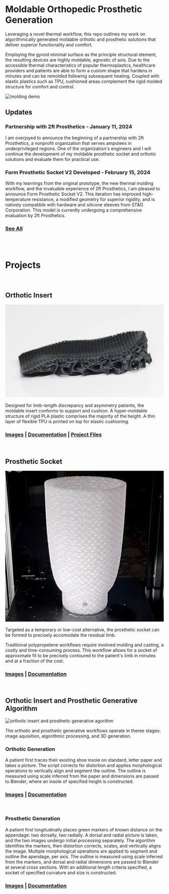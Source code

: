 #  Moldable Orthopedic Prosthetic Generation
Leveraging a novel thermal workflow, this repo outlines my work on algorithmically generated moldable orthotic and prosthetic solutions that deliver superior functionality and comfort.

Employing the gyroid minimal surface as the principle structural element, the resulting devices are highly moldable, agnostic of axis. Due to the accessible thermal characteristics of popular thermoplastics, healthcare providers and patients are able to form a custom shape that hardens in minutes and can be remolded following subsequent heating. Coupled with elastic plastics such as TPU, cushioned areas complement the rigid molded structure for comfort and control.

![molding demo](/assets/orthotic/orthoticMolding-ezgif.com-speed.gif)



## Updates

### Partnership with 2ft Prosthetics - January 11, 2024 

I am overjoyed to announce the beginning of a partnership with 2ft Prosthetics, a nonprofit organization that serves amputees in underprivileged regions. One of the organization's engineers and I will continue the development of my moldable prosthetic socket and orthotic solutions and evaluate them for practical use.


### Form Prosthetic Socket V2 Developed - February 15, 2024

With my learnings from the original prototype, the new thermal molding workflow, and the invaluable experience of 2ft Prosthetics, I am pleased to announce Form Prosthetic Socket V2. This iteration has improved high-temperature resistance, a modified geometry for superior rigidity, and is natively compatible with hardware and silicone sleeves from ST&G Corporation. This model is currently undergoing a comprehensive evaluation by 2ft Prosthetics.  

### [See All](/updates.md)


<br><br>


# Projects

<br>

## Orthotic Insert

![orthotic insert](/assets/orthotic/64c876a31d0d4d84ddcdcf89_Gyroid-Intersection-49.jpg)


Designed for limb-length discrepancy and asymmetry patients, the moldable insert conforms to support and cushion. A hyper-moldable structure of rigid PLA plastic comprises the majority of the height. A thin layer of flexible TPU is printed on top for elastic cushioning. 

### [Images](/assets/orthotic/)    |   [Documentation](/insertDocumentation.md) | [Project Files](https://www.thingiverse.com/thing:6156919)


<br>

## Prosthetic Socket

![prosthetic socket](/assets/prosthetic/661bedfb88e6101d822d0ab9_socket%20upscaled.jpg)

Targeted as a temporary or low-cost alternative, the prosthetic socket can be formed to precisely accomodate the residual limb.

Traditional polypropelene workflows require involved molding and casting, a costly and time-consuming process. This workflow allows for a socket of approximate fit to be precisely contoured to the patient's limb in minutes and at a fraction of the cost.

### [Images](/assets/prosthetic/)    |   [Documentation](/prostheticDocumentation.md) 




<br>

## Orthotic Insert and Prosthetic Generative Algorithm

![orthotic insert and prosthetic generative agorithm](/assets/orthotic%20generation/ezgif.com-video-to-gif-converter.gif)

The orthotic and prosthetic generative workflows operate in theree stages: image aquisition, algorithmic processing, and 3D generation. 





### Orthotic Generation

A patient first traces their existing shoe insole on standard, letter paper and takes a picture. The script corrects for distortion and applies morphological operations to vertically align and segment the outline. The outline is measured using scale inferred from the paper and dimensions are passed to Blender, where an insole of specified height is constructed.

### [Images](/assets/generation/) | [Documentation](/insertDocumentation.md)


<br>


### Prosthetic Generation

A patient first longitudinally places green markers of known distance on the appendage: two dorsally, two radially. A dorsal and radial picture is taken, and the two images undergo initial processing separately. The algorithm identifies the markers, then distortion corrects, scales, and vertically aligns the image. Multiple morphological operations are applied to segment and outline the apendage, per axis. The outline is measured using scale inferred from the markers, and dorsal and radial dimensions are passed to Blender at several cross sections. With an additional length criteria specified, a socket of specified curvature and size is constructed.

### [Images](/assets/generation/)  |   [Documentation](/prostheticDocumentation.md)



